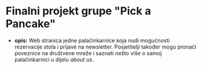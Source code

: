 # Finalni projekt grupe "Pick a Pancake" 

* __opis:__ Web stranica jedne palačinkarnice koja nudi mogućnosti rezervacije stola i prijave na newsletter. 
  Posjetitelji također mogu pronaći poveznice na društvene mreže i saznati nešto više o samoj palačinkarnici u dijelu _about us_.
